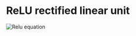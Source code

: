 # ReLU rectified linear unit

![Relu equation](https://github.com/twrdyyy/make-it-from-scratch/tree/master/neural_networks/activation_functions/relu/relu.png)
